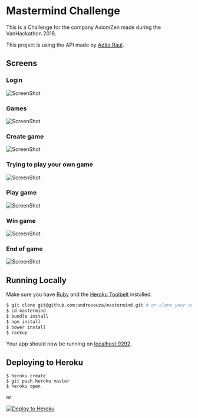 # Mastermind Challenge

This is a Challenge for the company AxiomZen made during the VanHackathon 2016.

This project is using the API made by [Adão Raul](https://github.com/adaoraul/mastermind).

## Screens

### Login
![ScreenShot](https://s3-sa-east-1.amazonaws.com/axiomzen-mastermind/authentication.png)

### Games
![ScreenShot](https://s3-sa-east-1.amazonaws.com/axiomzen-mastermind/games.png)

### Create game
![ScreenShot](https://s3-sa-east-1.amazonaws.com/axiomzen-mastermind/create.png)

### Trying to play your own game
![ScreenShot](https://s3-sa-east-1.amazonaws.com/axiomzen-mastermind/error.png)

### Play game
![ScreenShot](https://s3-sa-east-1.amazonaws.com/axiomzen-mastermind/gameplay.png)

### Win game
![ScreenShot](https://s3-sa-east-1.amazonaws.com/axiomzen-mastermind/game-won.png)

### End of game
![ScreenShot](https://s3-sa-east-1.amazonaws.com/axiomzen-mastermind/game-view.png)


## Running Locally

Make sure you have [Ruby](http://ruby-lang.org/) and the [Heroku Toolbelt](https://toolbelt.heroku.com/) installed.

```sh
$ git clone git@github.com:andresouza/mastermind.git # or clone your own fork
$ cd mastermind
$ bundle install
$ npm install
$ bower install
$ rackup
```

Your app should now be running on [localhost:9292](http://localhost:9292/).

## Deploying to Heroku

```
$ heroku create
$ git push heroku master
$ heroku open
```
or

[![Deploy to Heroku](https://www.herokucdn.com/deploy/button.png)](https://heroku.com/deploy)